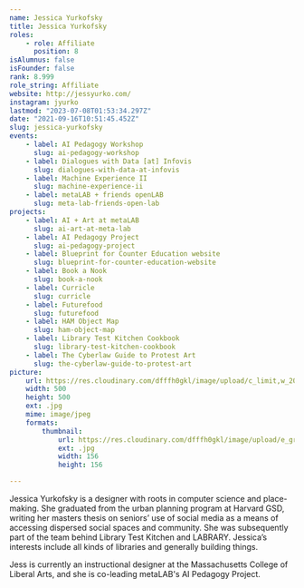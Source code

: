 ```yaml
---
name: Jessica Yurkofsky
title: Jessica Yurkofsky
roles:
    - role: Affiliate
      position: 8
isAlumnus: false
isFounder: false
rank: 8.999
role_string: Affiliate
website: http://jessyurko.com/
instagram: jyurko
lastmod: "2023-07-08T01:53:34.297Z"
date: "2021-09-16T10:51:45.452Z"
slug: jessica-yurkofsky
events:
    - label: AI Pedagogy Workshop
      slug: ai-pedagogy-workshop
    - label: Dialogues with Data [at] Infovis
      slug: dialogues-with-data-at-infovis
    - label: Machine Experience II
      slug: machine-experience-ii
    - label: metaLAB + friends openLAB
      slug: meta-lab-friends-open-lab
projects:
    - label: AI + Art at metaLAB
      slug: ai-art-at-meta-lab
    - label: AI Pedagogy Project
      slug: ai-pedagogy-project
    - label: Blueprint for Counter Education website
      slug: blueprint-for-counter-education-website
    - label: Book a Nook
      slug: book-a-nook
    - label: Curricle
      slug: curricle
    - label: Futurefood
      slug: futurefood
    - label: HAM Object Map
      slug: ham-object-map
    - label: Library Test Kitchen Cookbook
      slug: library-test-kitchen-cookbook
    - label: The Cyberlaw Guide to Protest Art
      slug: the-cyberlaw-guide-to-protest-art
picture:
    url: https://res.cloudinary.com/dfffh0gkl/image/upload/c_limit,w_2000,h_2000/e_grayscale/v1636565697/jessica_67822e3b6d.jpg
    width: 500
    height: 500
    ext: .jpg
    mime: image/jpeg
    formats:
        thumbnail:
            url: https://res.cloudinary.com/dfffh0gkl/image/upload/e_grayscale/v1636565698/thumbnail_jessica_67822e3b6d.jpg
            ext: .jpg
            width: 156
            height: 156

---
```

Jessica Yurkofsky is a designer with roots in computer science and place-making. She graduated from the urban planning program at Harvard GSD, writing her masters thesis on seniors’ use of social media as a means of accessing dispersed social spaces and community. She was subsequently part of the team behind Library Test Kitchen and LABRARY. Jessica’s interests include all kinds of libraries and generally building things.

Jess is currently an instructional designer at the Massachusetts College of Liberal Arts, and she is co-leading metaLAB's AI Pedagogy Project. 